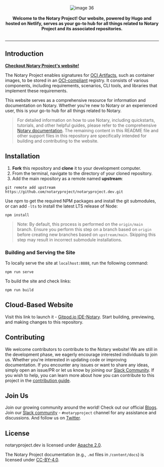 <br />
<p align="center">
  <img src="https://github.com/sanjayk0508/notaryproject.dev/assets/102804548/63986f73-9669-4efe-a571-4d1935e0a3d4" alt="image 36">
  <br />
    <br />
    <b>Welcome to the Notary Project! Our website, powered by Hugo and hosted on Netlify, serves as your go-to hub for all things related to Notary Project and its associated repositories.</b>
    <br />
    <br />
</p>

---

## Introduction
[**Checkout Notary Project's website!**](https://notaryproject.dev/)

The Notary Project enables signatures for  [OCI Artifacts](https://github.com/opencontainers/artifacts), such as container images, to be stored in an [OCI-compliant](https://github.com/opencontainers/oci-conformance) registry. It consists of various components, including requirements, scenarios, CLI tools, and libraries that implement these requirements.

This website serves as a comprehensive resource for information and documentation on Notary. Whether you're new to Notary or an experienced user, this is your go-to hub for all things related to Notary.

> For detailed information on how to use Notary, including quickstarts, tutorials, and other helpful guides, please refer to the comprehensive [Notary documentation](https://notaryproject.dev/docs/). The remaining content in this README file and other support files in this repository are specifically intended for building and contributing to the website.

## Installation
1. **Fork** this repository and **clone** it to your development computer.
2. From the terminal, navigate to the directory of your cloned repository.
3. Add the main repository as a remote named **upstream**:

```console
git remote add upstream https://github.com/notaryproject/notaryproject.dev.git
```

Use npm to get the required NPM packages and install the git submodules, or can add `-lts` to install the latest LTS release of Node:
```console
npm install
```

>Note: By default, this process is performed on the `origin/main` branch. Ensure you perform this step on a branch based on `origin` before creating new branches based on `upstream/main`. Skipping this step may result in incorrect submodule installations.

### Building and Serving the Site
To locally serve the site at `localhost:8888`, run the following command:
```console
npm run serve
```

To build the site and check links:
```console
npm run build
```

## Cloud-Based Website
Visit this link to launch it - [Gitpod.io IDE-Notary](https://gitpod.io/#https://github.com/notaryproject/notaryproject.dev). Start building, previewing, and making changes to this repository.

## Contributing
We welcome contributors to contribute to the Notary website! We are still in the development phase, we eagerly encourage interested individuals to join us. Whether you're interested in updating code or improving documentation. If you encounter any issues or want to share any ideas, simply open an issue/PR or  let us know by joining our [Slack Community](https://app.slack.com/client/T08PSQ7BQ/CQUH8U287/). If you wish to help, you can learn more about how you can contribute to this project in the [contribution guide](https://github.com/notaryproject/notaryproject.dev/blob/main/CONTRIBUTING.md).

## Join Us
Join our growing community around the world! Check out our official [Blogs](https://notaryproject.dev/blog/). Join our [Slack community](https://app.slack.com/client/T08PSQ7BQ/CQUH8U287/) - `#notaryproject` channel for any assistance and discussions. And follow us on [Twitter](https://twitter.com/NotaryProject).

## License
notaryproject.dev is licensed under [Apache 2.0](https://github.com/notaryproject/notaryproject.dev/blob/main/LICENSE).

The Notary Project documentation (e.g., `.md` files in `/content/docs`) is licensed under [CC-BY-4.0](https://github.com/notaryproject/notaryproject.dev/blob/main/LICENSE).


